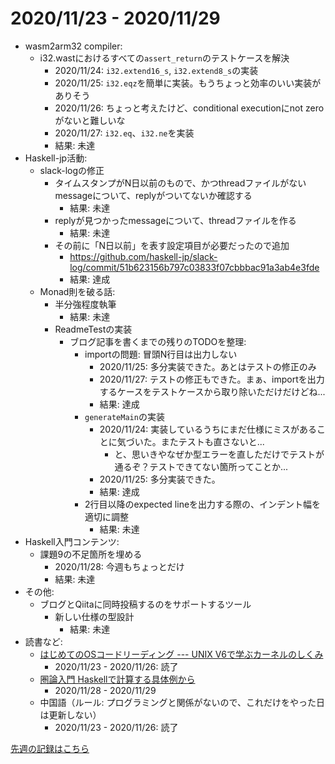 # 2020/11/23 - 2020/11/29

- wasm2arm32 compiler:
    - i32.wastにおけるすべての`assert_return`のテストケースを解決
        - 2020/11/24: `i32.extend16_s`, `i32.extend8_s`の実装
        - 2020/11/25: `i32.eqz`を簡単に実装。もうちょっと効率のいい実装がありそう
        - 2020/11/26: ちょっと考えたけど、conditional executionにnot zeroがないと難しいな
        - 2020/11/27: `i32.eq`、`i32.ne`を実装
        - 結果: 未達
- Haskell-jp活動:
    - slack-logの修正
        - タイムスタンプがN日以前のもので、かつthreadファイルがないmessageについて、replyがついてないか確認する
            - 結果: 未達
        - replyが見つかったmessageについて、threadファイルを作る
            - 結果: 未達
        - その前に「N日以前」を表す設定項目が必要だったので追加
            - <https://github.com/haskell-jp/slack-log/commit/51b623156b797c03833f07cbbbac91a3ab4e3fde>
            - 結果: 達成
    - Monad則を破る話:
        - 半分強程度執筆
            - 結果: 未達
        - ReadmeTestの実装
            - ブログ記事を書くまでの残りのTODOを整理:
                - importの問題: 冒頭N行目は出力しない
                    - 2020/11/25: 多分実装できた。あとはテストの修正のみ
                    - 2020/11/27: テストの修正もできた。まぁ、importを出力するケースをテストケースから取り除いただけだけどね...
                    - 結果: 達成
                - `generateMain`の実装
                    - 2020/11/24: 実装しているうちにまだ仕様にミスがあることに気づいた。またテストも直さないと...
                        - と、思いきやなぜか型エラーを直しただけでテストが通るぞ？テストできてない箇所ってことか...
                    - 2020/11/25: 多分実装できた。
                    - 結果: 達成
                - 2行目以降のexpected lineを出力する際の、インデント幅を適切に調整
                    - 結果: 未達
- Haskell入門コンテンツ:
    - 課題9の不足箇所を埋める
        - 2020/11/28: 今週もちょっとだけ
        - 結果: 未達
- その他:
    - ブログとQiitaに同時投稿するのをサポートするツール
        - 新しい仕様の型設計
            - 結果: 未達
- 読書など:
    - [はじめてのOSコードリーディング --- UNIX V6で学ぶカーネルのしくみ](https://gihyo.jp/dp/ebook/2013/978-4-7741-5517-3)
        - 2020/11/23 - 2020/11/26: 読了
    - [圏論入門 Haskellで計算する具体例から](https://www.nippyo.co.jp/shop/book/8340.html)
        - 2020/11/28 - 2020/11/29
    - 中国語（ルール: プログラミングと関係がないので、これだけをやった日は更新しない）
        - 2020/11/23 - 2020/11/26: 読了

[先週の記録はこちら](https://github.com/igrep/daily-commits/blob/92e7b8326e87988174de587524318f4491be08e6/yesterday.md)
